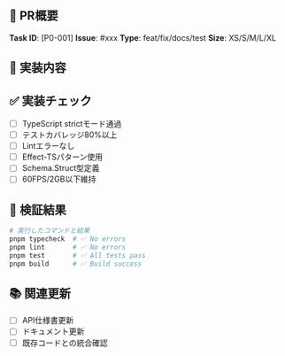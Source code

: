 ## 📌 PR概要

**Task ID**: [P0-001]
**Issue**: #xxx
**Type**: feat/fix/docs/test
**Size**: XS/S/M/L/XL

## 🎯 実装内容

<!-- 何を実装したか簡潔に説明 -->

## ✅ 実装チェック

- [ ] TypeScript strictモード通過
- [ ] テストカバレッジ80%以上
- [ ] Lintエラーなし
- [ ] Effect-TSパターン使用
- [ ] Schema.Struct型定義
- [ ] 60FPS/2GB以下維持

## 🔧 検証結果

```bash
# 実行したコマンドと結果
pnpm typecheck  # ✅ No errors
pnpm lint       # ✅ No errors
pnpm test       # ✅ All tests pass
pnpm build      # ✅ Build success
```

## 📚 関連更新

- [ ] API仕様書更新
- [ ] ドキュメント更新
- [ ] 既存コードとの統合確認